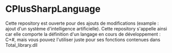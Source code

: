 # CPlusSharpLanguage

Cette repository est ouverte pour des ajouts de modifications (example : ajout d'un système d'intelligence artificielle).
Cette repository s'appelle ainsi car elle comporte la définition d'un langage en cours de développement : C+#, mais vous pouvez l'utiliser juste pour ses fonctions contenues dans Total_library.dll
